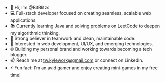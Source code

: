 - 👋 Hi, I’m @BitBlitzs  
- 💻 Full-stack developer focused on creating seamless, scalable web applications.  
- 📚 Currently learning Java and solving problems on LeetCode to deepen my algorithmic thinking.  
- 🤝 Strong believer in teamwork and clean, maintainable code.  
- 🧠 Interested in web development, UI/UX, and emerging technologies.  
- 🌐 Building my personal brand and working towards becoming a tech blogger.  
- 📫 Reach me at tw.kylework@gmail.com or connect on LinkedIn.
- ⚡ Fun fact: I'm an avid gamer and enjoy creating mini-games in my free time!


<!---
BitBlitzs/BitBlitzs is a ✨ special ✨ repository because its `README.md` (this file) appears on your GitHub profile.
You can click the Preview link to take a look at your changes.
--->
